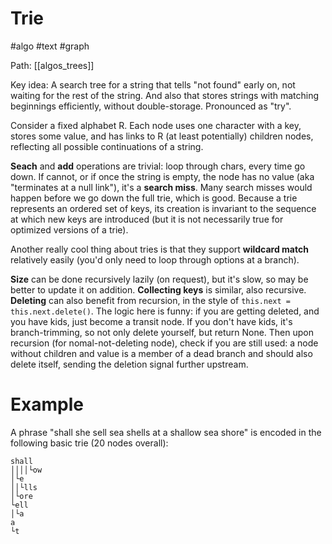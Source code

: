 # Trie

#algo #text #graph

Path: [[algos_trees]]

Key idea: A search tree for a string that tells "not found" early on, not waiting for the rest of the string. And also that stores strings with matching beginnings efficiently, without double-storage. Pronounced as "try".

Consider a fixed alphabet R. Each node uses one character with a key, stores some value, and has links to R (at least potentially) children nodes, reflecting all possible continuations of a string.

**Seach** and **add** operations are trivial: loop through chars, every time go down. If cannot, or if once the string is empty, the node has no value (aka "terminates at a null link"), it's a **search miss**. Many search misses would happen before we go down the full trie, which is good. Because a trie represents an ordered set of keys, its creation is invariant to the sequence at which new keys are introduced (but it is not necessarily true for optimized versions of a trie).

Another really cool thing about tries is that they support **wildcard match** relatively easily (you'd only need to loop through options at a branch).

**Size** can be done recursively lazily (on request), but it's slow, so may be better to update it on addition. **Collecting keys** is similar, also recursive. **Deleting** can also benefit from recursion, in the style of  `this.next = this.next.delete()`. The logic here is funny: if you are getting deleted, and you have kids, just become a transit node. If you don't have kids, it's branch-trimming, so not only delete yourself, but return None. Then upon recursion (for nomal-not-deleting node), check if you are still used: a node without children and value is a member of a dead branch and should also delete itself, sending the deletion signal further upstream.

# Example

A phrase "shall she sell sea shells at a shallow sea shore" is encoded in the following basic trie (20 nodes overall):

```
shall
││││└ow
│└e
││└lls
│└ore
└ell
│└a
a
└t
```